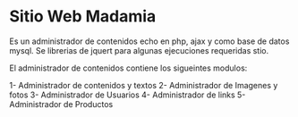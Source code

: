 Sitio Web Madamia
===================

Es un administrador de contenidos echo en php, ajax y como base de datos mysql. Se librerias de jquert para algunas ejecuciones requeridas stio.

El administrador de contenidos contiene los sigueintes modulos:

1- Administrador de contenidos y textos
2- Administrador de Imagenes y fotos
3- Administrador de Usuarios
4- Administrador de links
5- Administrador de Productos
